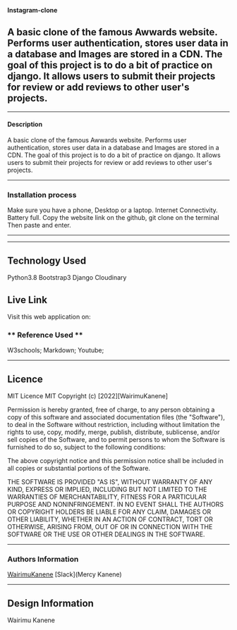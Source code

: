 **Instagram-clone**

A basic clone of the famous Awwards website. Performs user authentication, stores user data in a database and Images are stored in a CDN. The goal of this project is to do a bit of practice on django. It allows users to submit their projects for review or add reviews to other user's projects.
---

---
#### Description


A basic clone of the famous Awwards website. Performs user authentication, stores user data in a database and Images are stored in a CDN. The goal of this project is to do a bit of practice on django. It allows users to submit their projects for review or add reviews to other user's projects.

---
### Installation process
Make sure you have a phone, Desktop or a laptop.
Internet Connectivity.
Battery full.
Copy the website link on the github,
git clone on the terminal
Then paste and enter.

---

---
## Technology Used
Python3.8
Bootstrap3
Django
Cloudinary


## Live Link

Visit this web application on:


### ** Reference Used ** ###
W3schools;
Markdown;
Youtube;

---
## Licence

MIT Licence
MIT Copyright (c) [2022][WairimuKanene]

Permission is hereby granted, free of charge, to any person obtaining a copy of this software and associated documentation files (the "Software"), to deal in the Software without restriction, including without limitation the rights to use, copy, modify, merge, publish, distribute, sublicense, and/or sell copies of the Software, and to permit persons to whom the Software is furnished to do so, subject to the following conditions:

The above copyright notice and this permission notice shall be included in all copies or substantial portions of the Software.

THE SOFTWARE IS PROVIDED "AS IS", WITHOUT WARRANTY OF ANY KIND, EXPRESS OR IMPLIED, INCLUDING BUT NOT LIMITED TO THE WARRANTIES OF MERCHANTABILITY, FITNESS FOR A PARTICULAR PURPOSE AND NONINFRINGEMENT. IN NO EVENT SHALL THE AUTHORS OR COPYRIGHT HOLDERS BE LIABLE FOR ANY CLAIM, DAMAGES OR OTHER LIABILITY, WHETHER IN AN ACTION OF CONTRACT, TORT OR OTHERWISE, ARISING FROM, OUT OF OR IN CONNECTION WITH THE SOFTWARE OR THE USE OR OTHER DEALINGS IN THE SOFTWARE.


---
### Authors Information
[WairimuKanene](https://mail.google.com/mail/u/0/#inbox)
[Slack](Mercy Kanene)


---
## Design Information
Wairimu Kanene
